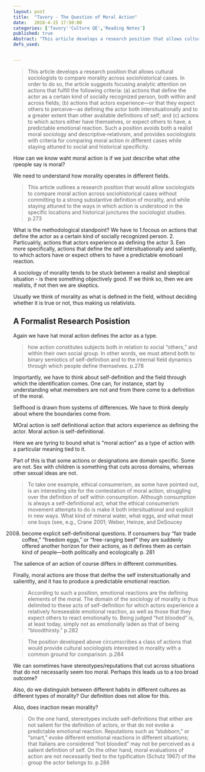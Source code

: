 ```yaml
---
layout: post
title:  "Tavory - The Question of Moral Action"
date:   2018-4-15 17:50:00
categories: ['Tavory''Culture QE','Reading Notes']
published: true
Abstract: "This article develops a research position that allows cultural sociologists to compare morality across sociohistorical cases. In order to do so, the article suggests focusing analytic attention on actions that fulfill the following criteria (a) actions that define the actor as a certain kind of socially recognized person, both within and across fields; (b) actions that actors experience—or that they expect others to perceive—as defining the actor both intersituationally and to a greater extent than other available definitions of self and (c) actions to which actors either have themselves, or expect others to have, a predictable emotional reaction. Such a position avoids both a realist moral sociology and descriptive‐relativism, and provides sociologists with criteria for comparing moral action in different cases while staying attuned to social and historical specificity."
defs_used:


---
```


>This article develops a research position that allows cultural sociologists to compare morality across sociohistorical cases. In order to do so, the article suggests focusing analytic attention on actions that fulfill the following criteria: (a) actions that define the actor as a certain kind of socially recognized person, both within and across fields; (b) actions that actors experience—or that they expect others to perceive—as defining the actor both intersituationally and to a greater extent than other available definitions of self; and (c) actions to which actors either have themselves, or expect others to have, a predictable emotional reaction. Such a position avoids both a realist moral sociology and descriptive‐relativism, and provides sociologists with criteria for comparing moral action in different cases while staying attuned to social and historical specificity.

How can we know waht moral action is if we just describe what othe rpeople say is moral?

We need to understand how morality operates in different fields.
>This article outlines a research position that would allow sociologists to compare
moral action across sociohistorical cases without committing to a strong substantive
definition of morality, and while staying attuned to the ways in which action is
understood in the specific locations and historical junctures the sociologist studies. p.273

What is the methodological standpoint?
We have to
1.focous on actions that define the actor as a certain kind of socially recognized person.
2. Particualrly, actions that actors experience as defining the actor
3. Een more specifically, actions that define the self intersituationally and saliently, to which actors have or expect others to have a predictable emotioanl reaction.

A sociology of morality tends to be stuck between a realist and skeptical situation - is there something objectively good. If we think so, then we are realists, if not then we are skeptics.

Usually we think of morality as what is defined in the field, without deciding whether it is true or not, thus making us relativists.

## A Formalist Research Posistion

Again we have hat moral action defines the actor as a type.

>how action constitutes subjects both in relation to social “others,” and
within their own social group. In other words, we must attend both to binary semiotics
of self-definition and to the internal field dynamics through which people define
themselves. p.278

Importantly, we have to think about self-definition and the field through which the identification comes. One can, for instance, start by understanding what memebers are not and from there come to a definition of the moral.

Selfhood is drawn from systems of differences. We have to think deeply about where the boundaries come from.

MOral action is self definitional action that actors experience as defining the actor.
Moral action is self-definitional.

Here we are tyring to bound what is "moral action" as a type of action with a particular meaning tied to it.

Part of this is that some actions or designations are domain specific. Some are not. Sex with children is something that cuts across domains, whereas other sexual ideas are not.

>To take one example, ethical consumerism, as some
have pointed out, is an interesting site for the contestation of moral action, struggling
over the definition of self within consumption. Although consumption is always a
self-definitional act, what the ethical consumerism movement attempts to do is make
it both intersituational and explicit in new ways. What kind of mineral water, what
eggs, and what meat one buys (see, e.g., Crane 2001; Weber, Heinze, and DeSoucey
2008) become explicit self-definitional questions. If consumers buy “fair trade coffee,”
“freedom eggs,” or “free-ranging beef” they are suddenly offered another horizon
for their actions, as it defines them as certain kind of people—both politically and
ecologically p. 281

The salience of an action of course differs in different communities.

Finally, moral actions are those that deifne the self instersituationally and salientlty, and it has to produce a predictable emotional reaction.

>According to such a position,
emotional reactions are the defining elements of the moral. The domain of the
sociology of morality is thus delimited to these acts of self-definition for which
actors experience a relatively foreseeable emotional reaction, as well as those that
they expect others to react emotionally to. Being judged “hot blooded” is, at least
today, simply not as emotionally laden as that of being “bloodthirsty.” p.282

>The position developed above circumscribes a class of actions that would provide
cultural sociologists interested in morality with a common ground for comparison. p.284


We can sometimes have stereotypes/reputations that cut across situations that do not necessarily seem too moral. Perhaps this leads us to a too broad outcome?

Also, do we distinguish between different habits in different cultures as different types of morality? Our definition does not allow for this.

Also, does inaction mean morality?

>On the one hand, stereotypes include self-definitions that either are not salient for
the definition of actors, or that do not evoke a predictable emotional reaction.
Reputations such as “stubborn,” or “smart,” evoke different emotional reactions in
different situations; that Italians are considered “hot blooded” may not be perceived
as a salient definition of self. On the other hand, moral evaluations of action are not
necessarily tied to the typification (Schutz 1967) of the group the actor belongs to. p.286
